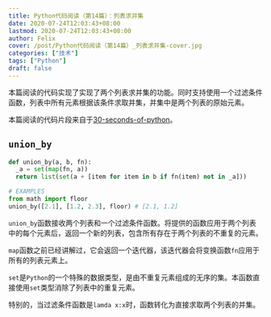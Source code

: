 ```yaml
---
title: Python代码阅读（第14篇）：列表求并集
date: 2020-07-24T12:03:43+08:00
lastmod: 2020-07-24T12:03:43+08:00
author: Felix
cover: /post/Python代码阅读（第14篇）_列表求并集-cover.jpg
categories: ["技术"]
tags: ["Python"]
draft: false
---
```


本篇阅读的代码实现了实现了两个列表求并集的功能。同时支持使用一个过滤条件函数，列表中所有元素根据该条件求取并集，并集中是两个列表的原始元素。

本篇阅读的代码片段来自于[30-seconds-of-python](https://github.com/30-seconds/30-seconds-of-python)。

<!--more-->

## `union_by`

```python
def union_by(a, b, fn):
  _a = set(map(fn, a))
  return list(set(a + [item for item in b if fn(item) not in _a]))

# EXAMPLES
from math import floor
union_by([2.1], [1.2, 2.3], floor) # [2.1, 1.2]
```

`union_by`函数接收两个列表和一个过滤条件函数。将提供的函数应用于两个列表中的每个元素后，返回一个新的列表，包含所有存在于两个列表的不重复的元素。

`map`函数之前已经讲解过，它会返回一个迭代器，该迭代器会将变换函数`fn`应用于所有的列表元素上。

`set`是`Python`的一个特殊的数据类型，是由不重复元素组成的无序的集。本函数直接使用`set`类型消除了列表中的重复元素。

特别的，当过滤条件函数是`lamda x:x`时，函数转化为直接求取两个列表的并集。
